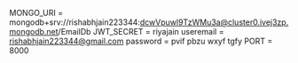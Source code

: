 MONGO_URI = mongodb+srv://rishabhjain223344:dcwVpuwl9TzWMu3a@cluster0.ivej3zp.mongodb.net/EmailDb
JWT_SECRET = riyajain
useremail = rishabhjain223344@gmail.com
password = pvif pbzu wxyf tgfy
PORT = 8000
